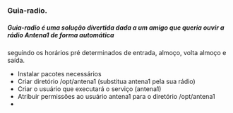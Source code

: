 ### Guia-radio.

##### Guia-radio é uma solução divertida dada a um amigo que queria ouvir a rádio Antena1 de forma automática
seguindo os horários pré determinados de entrada, almoço, volta almoço e saída.


- Instalar pacotes necessários
- Criar diretório /opt/antena1 (substitua antena1 pela sua rádio)
- Criar o usuário que executará o serviço (antena1)
- Atribuir permissões ao usuário antena1 para o diretório /opt/antena1
- 

